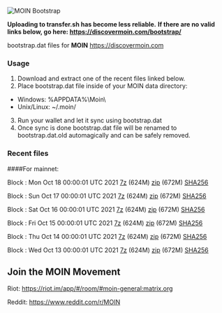 ![MOIN Bootstrap](https://i.imgur.com/KjM1jMp.jpg)

**Uploading to transfer.sh has become less reliable.**
**If there are no valid links below, go here: https://discovermoin.com/bootstrap/**

bootstrap.dat files for **MOIN** https://discovermoin.com

### Usage

1. Download and extract one of the recent files linked below.
2. Place bootstrap.dat file inside of your MOIN data directory:
 - Windows: %APPDATA%\Moin\
 - Unix/Linux: ~/.moin/
3. Run your wallet and let it sync using bootstrap.dat
4. Once sync is done bootstrap.dat file will be renamed to bootstrap.dat.old automagically and can be safely removed.


### Recent files

####For mainnet:

Block : Mon Oct 18 00:00:01 UTC 2021 [7z](https://transfer.sh/5no6wx/bootstrap.dat.20211018.7z) (624M) [zip](https://transfer.sh/D2cFeS/bootstrap.dat.20211018.zip) (672M) [SHA256](https://transfer.sh/V6cOKF/sha256.txt)

Block : Sun Oct 17 00:00:01 UTC 2021 [7z](https://transfer.sh/hEptvY/bootstrap.dat.20211017.7z) (624M) [zip](https://transfer.sh/ifQwCh/bootstrap.dat.20211017.zip) (672M) [SHA256](https://transfer.sh/DvuXUr/sha256.txt)

Block : Sat Oct 16 00:00:01 UTC 2021 [7z](https://transfer.sh/AVIOB6/bootstrap.dat.20211016.7z) (624M) [zip](https://transfer.sh/62tYQV/bootstrap.dat.20211016.zip) (672M) [SHA256](https://transfer.sh/PbgbE1/sha256.txt)

Block : Fri Oct 15 00:00:01 UTC 2021 [7z](https://transfer.sh/sCc5NQ/bootstrap.dat.20211015.7z) (624M) [zip](https://transfer.sh/WbPpeu/bootstrap.dat.20211015.zip) (672M) [SHA256](https://transfer.sh/ax8nmI/sha256.txt)

Block : Thu Oct 14 00:00:01 UTC 2021 [7z](https://transfer.sh/vANrvt/bootstrap.dat.20211014.7z) (624M) [zip](https://transfer.sh/uYo0PR/bootstrap.dat.20211014.zip) (672M) [SHA256](https://transfer.sh/Ovf7jy/sha256.txt)

Block : Wed Oct 13 00:00:01 UTC 2021 [7z](https://transfer.sh/zdRuAL/bootstrap.dat.20211013.7z) (624M) [zip](https://transfer.sh/JyDI3p/bootstrap.dat.20211013.zip) (672M) [SHA256](https://transfer.sh/AWVi1u/sha256.txt)

## Join the MOIN Movement

Riot: https://riot.im/app/#/room/#moin-general:matrix.org

Reddit: https://www.reddit.com/r/MOIN
